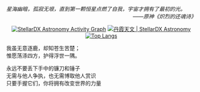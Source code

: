 <!--<i>
星辰原是世间的人，只是曾经的大海与天空相通，有一人乘筏顺流而下，却去了遥远的天上，于是他成为了天上的一颗恒星。
<div align = "right">——崩坏3《星与你消失之日》</div>
</i>-->

<i>
星海幽暗，孤寂无垠，直到第一颗恒星点燃了自我，宇宙才拥有了最初的光。
<div align = "right">——原神《炽烈的还魂诗》</div>
</i>

<div align=center>

[![StellarDX Astronomy Activity Graph](https://github-readme-activity-graph.vercel.app/graph?username=StellarDX&bg_color=1C265B&color=FEE2DF&line=CBE5F6&point=FF997A&area=true&hide_border=true&locale=CN)](https://github.com/Ashutosh00710/github-readme-activity-graph)
[![丹霞天文 | StellarDX Astronomy](https://github-readme-stats.vercel.app/api?username=StellarDX&theme=vue-dark&area=true&hide_border=true&rank_icon=github&locale=CN)](https://github.com/anuraghazra/github-readme-stats)
[![Top Langs](https://github-readme-stats.vercel.app/api/top-langs/?username=StellarDX&hide=scala,SuperCollider&layout=donut&theme=vue-dark&area=true&hide_border=true&locale=CN)](https://github.com/anuraghazra/github-readme-stats)

</div>

我虽无意逐鹿，却知苍生苦楚；<br>
惟愿荡涤四方，护得浮世一隅。

永远不要丢下手中的镰刀和锤子<br>
无需与他人争执，也无需博取他人赏识<br>
只要手握它们，你将拥有改变世界的力量
